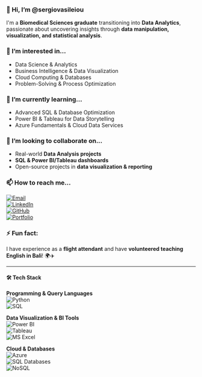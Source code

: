### 👋 Hi, I’m @sergiovasileiou  
I'm a **Biomedical Sciences graduate** transitioning into **Data Analytics**, passionate about uncovering insights through **data manipulation, visualization, and statistical analysis**.  

### 👀 I’m interested in...  
- Data Science & Analytics  
- Business Intelligence & Data Visualization  
- Cloud Computing & Databases  
- Problem-Solving & Process Optimization  

### 🌱 I’m currently learning...  
- Advanced SQL & Database Optimization  
- Power BI & Tableau for Data Storytelling  
- Azure Fundamentals & Cloud Data Services  

### 💞️ I’m looking to collaborate on...  
- Real-world **Data Analysis projects**  
- **SQL & Power BI/Tableau dashboards**  
- Open-source projects in **data visualization & reporting**  

### 📫 How to reach me...  
[![Email](https://img.shields.io/badge/Email-D14836?style=for-the-badge&logo=gmail&logoColor=white)](mailto:Varemala@gmail.com)  
[![LinkedIn](https://img.shields.io/badge/LinkedIn-0077B5?style=for-the-badge&logo=linkedin&logoColor=white)](https://www.linkedin.com/in/sergios-vasileiou/)  
[![GitHub](https://img.shields.io/badge/GitHub-000?style=for-the-badge&logo=github&logoColor=white)](https://github.com/sergiovasileiou)  
[![Portfolio](https://img.shields.io/badge/Portfolio-4285F4?style=for-the-badge&logo=google-chrome&logoColor=white)](https://sites.google.com/view/sergioalytics/home)

### ⚡ Fun fact:  
I have experience as a **flight attendant** and have **volunteered teaching English in Bali**! 🌍✈️  

---

#### 🛠 Tech Stack  

**Programming & Query Languages**  
![Python](https://img.shields.io/badge/Python-3776AB?style=for-the-badge&logo=python&logoColor=white)  
![SQL](https://img.shields.io/badge/SQL-4479A1?style=for-the-badge&logo=postgresql&logoColor=white)  

**Data Visualization & BI Tools**  
![Power BI](https://img.shields.io/badge/PowerBI-F2C811?style=for-the-badge&logo=powerbi&logoColor=black)  
![Tableau](https://img.shields.io/badge/Tableau-E97627?style=for-the-badge&logo=tableau&logoColor=white)  
![MS Excel](https://img.shields.io/badge/Excel-217346?style=for-the-badge&logo=microsoft-excel&logoColor=white)  

**Cloud & Databases**  
![Azure](https://img.shields.io/badge/Azure-0089D6?style=for-the-badge&logo=microsoft-azure&logoColor=white)  
![SQL Databases](https://img.shields.io/badge/Relational_Databases-4479A1?style=for-the-badge&logo=mysql&logoColor=white)  
![NoSQL](https://img.shields.io/badge/NoSQL-0052CC?style=for-the-badge&logo=mongodb&logoColor=white)  
